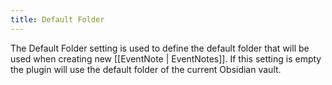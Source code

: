 ```yaml
---
title: Default Folder
---
```


The Default Folder setting is used to define the default folder that will be used when creating new [[EventNote | EventNotes]]. If this setting is empty the plugin will use the default folder of the current Obsidian vault.
